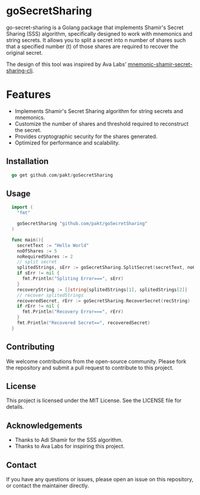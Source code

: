 # goSecretSharing

go-secret-sharing is a Golang package that implements Shamir's Secret Sharing (SSS) algorithm, specifically designed to work with mnemonics and string secrets. It allows you to split a secret into n number of shares such that a specified number (t) of those shares are required to recover the original secret.

The design of this tool was inspired by Ava Labs' [mnemonic-shamir-secret-sharing-cli](https://github.com/ava-labs/mnemonic-shamir-secret-sharing-cli).

# Features

- Implements Shamir's Secret Sharing algorithm for string secrets and mnemonics.
- Customize the number of shares and threshold required to reconstruct the secret.
- Provides cryptographic security for the shares generated.
- Optimized for performance and scalability.

## Installation

```go
  go get github.com/pakt/goSecretSharing
```

## Usage

```go
  import (
    "fmt"

    goSecretSharing "github.com/pakt/goSecretSharing"
  )

  func main(){
    secretText := "Hello World"
    noOfShares := 5
    noRequiredShares := 2
    // split secret
    splitedStrings, sErr := goSecretSharing.SplitSecret(secretText, noOfShares, noRequiredShares)
    if sErr != nil {
      fmt.Println("Spliting Error===", sErr)
    }
    recoveryString := []string{splitedStrings[1], splitedStrings[2]}
    // recover splitedStrings
    recoveredSecret, rErr := goSecretSharing.RecoverSecret(recString)
    if rErr != nil {
      fmt.Println("Recovery Error===", rErr)
    }
    fmt.Println("Recovered Secret==", recoveredSecret)
  }
```

## Contributing

We welcome contributions from the open-source community. Please fork the repository and submit a pull request to contribute to this project.

## License

This project is licensed under the MIT License. See the LICENSE file for details.

## Acknowledgements

- Thanks to Adi Shamir for the SSS algorithm.
- Thanks to Ava Labs for inspiring this project.

## Contact

If you have any questions or issues, please open an issue on this repository, or contact the maintainer directly.

